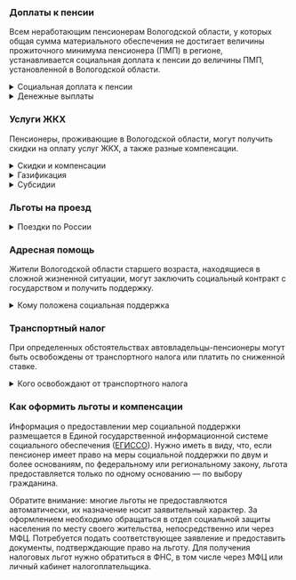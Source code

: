 ﻿### Доплаты к пенсии
Всем неработающим пенсионерам Вологодской области, у которых общая сумма материального обеспечения не достигает величины прожиточного минимума пенсионера (ПМП) в регионе, устанавливается социальная доплата к пенсии до величины ПМП, установленной в Вологодской области.
<details>
<summary>Социальная доплата к пенсии</summary>
Социальная доплата к пенсии до величины регионального прожиточного минимума пенсионера назначается автоматически, по данным выплатного дела о размере пенсии.
</details>
<details>
<summary>Денежные выплаты</summary>

Если пенсионер относится к льготной категории, ему полагается ежемесячная денежная выплата (ЕДВ), которая регулярно индексируется.

В [Вологодской](https://docs.cntd.ru/document/938503071) области к таким категориям относятся ветераны труда, ветераны труда области, труженики тыла, жертвы политических репрессий, дети войны (родившиеся в период с 3 сентября 1927 года по 3 сентября 1945 года) и пенсионеры, принимавшие участие в разминировании на территории Вытегорского района в период войны и послевоенные годы (с 1945 по 1951 год).
</details>

### Услуги ЖКХ
Пенсионеры, проживающие в Вологодской области, могут получить скидки на оплату услуг ЖКХ, а также разные компенсации. 
<details>
<summary>Скидки и компенсации</summary>

В [Вологодской](https://docs.cntd.ru/document/938503071) области ветеранам труда и ветеранам труда региона, жертвам политических репрессий, а также пенсионерам, принимавшим участие в разминировании на территории Вытегорского района выплачивают компенсацию в размере 50% расходов на оплату жилого помещения и коммунальных услуг. Возмещают также половину стоимости оплаты взносов на капремонт. Компенсацию предоставляют в пределах утверждённых нормативов потребления.

Одинокие неработающие пенсионеры по достижении 70 лет освобождаются от взносов на капремонт на 50%, а с 80-летнего возраста — полностью. Льгота распространяется также на граждан указанного возраста, семья которых состоит из неработающих граждан пенсионного возраста (мужчины — старше 60 лет, женщины — 55 лет) и (или) инвалидов I и II групп. Компенсация рассчитывается исходя из установленных в регионе минимального взноса на капремонт за 1 кв. метр и размера стандарта нормативной площади жилого помещения.
</details>
<details>
<summary>Газификация</summary>

В [Вологодской](https://docs.cntd.ru/document/938502732) области пенсионерам, находящимся в трудной жизненной ситуации, предоставляют единовременную материальную помощь на частичную оплату расходов по газификации единственного жилья в сумме не более 25 000 рублей.
</details>
<details>
<summary>Субсидии</summary>

Оформить субсидию на оплату жилищно-коммунальных услуг можно при условии, что на их оплату тратится более 22% от совокупного дохода семьи.
</details>

### Льготы на проезд
<details>
<summary>Поездки по России</summary>

В Вологодской области реабилитированным пенсионерам один раз в год компенсируют расходы на оплату проезда (туда и обратно) по территории Российской Федерации: на железнодорожном транспорте — в размере 100% стоимости проезда, на водном, воздушном или междугородном автомобильном транспорте — в размере стоимости проезда железнодорожным транспортом, но не выше стоимости билетов в купейном вагоне фирменного поезда. При поездке в районы, не имеющие железнодорожного сообщения, возместят 50% стоимости проезда водным, воздушным или междугородным автомобильным транспортом.
</details>

### Адресная помощь
Жители Вологодской области старшего возраста, находящиеся в сложной жизненной ситуации, могут заключить социальный контракт с государством и получить поддержку.
<details>
<summary>Кому положена социальная поддержка</summary>

Пенсионерам, оказавшимся в трудной жизненной ситуации по не зависящим от них причинам или в связи со стихийным бедствием, экстремальной ситуацией, оказывается адресная помощь. Она предоставляется путём выплаты пособий либо в натуральной форме (обеспечение одеждой, обувью, лекарствами, организация лечения и ухода, проведение ремонта жилья или установка приборов учёта и пр.). С нуждающимися пенсионерами может быть заключён социальный контракт.
</details>

### Транспортный налог
При определенных обстоятельствах автовладельцы-пенсионеры могут быть освобождены от транспортного налога или платить по сниженной ставке. 
<details>
<summary>Кого освобождают от транспортного налога</summary>

В [Вологодской](https://www.nalog.gov.ru/rn77/service/tax/d1101259/) области пенсионеры, а также те, кто должен был выйти на пенсию по ранее действовавшему законодательству, освобождаются от уплаты налога на одно транспортное средство каждого вида по своему выбору: легковое авто с мощностью двигателя до 150 л. с.; мотоцикл (мотороллер) до 40 л. с.; грузовой автомобиль до 85 л. с.; моторная лодка. Инвалиды всех категорий могут не уплачивать налог на одно ТС по их выбору: легковое авто до 150 л. с.; мотоцикл (мотороллер) до 40 л. с.; снегоходы, мотосани до 50 л. с.; самоходные ТС, машины и механизмы на пневматическом и гусеничном ходу; катера, моторные лодки и другие водные ТС. Участники ВОВ, ветераны боевых действий, блокадники и чернобыльцы полностью освобождаются от уплаты транспортного налога на одно принадлежащее им транспортное средство по своему выбору независимо от мощности.
</details>

### Как оформить льготы и компенсации 
Информация о предоставлении мер социальной поддержки размещается в Единой государственной информационной системе социального обеспечения ([ЕГИССО](http://egisso.ru/site/client/#/)). Нужно иметь в виду, что, если пенсионер имеет право на меры социальной поддержки по двум и более основаниям, по федеральному или региональному закону, льгота предоставляется только по одному основанию — по выбору гражданина.

Обратите внимание: многие льготы не предоставляются автоматически, их назначение носит заявительный характер. За оформлением необходимо обращаться в отдел социальной защиты населения по месту своего жительства, непосредственно или через МФЦ. Потребуется подать соответствующее заявление и предоставить документы, подтверждающие право на льготу. Для получения налоговых льгот нужно обратиться в ФНС, в том числе через МФЦ или личный кабинет налогоплательщика.














